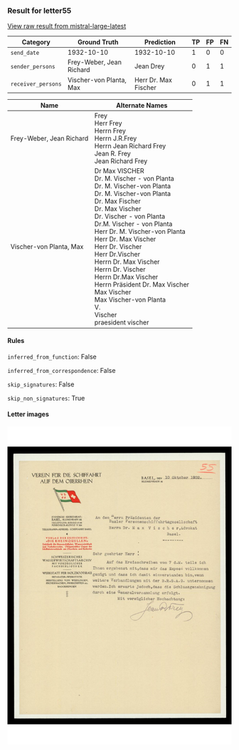 ### Result for letter55
[View raw result from mistral-large-latest](https://github.com/RISE-UNIBAS/humanities_data_benchmark/blob/main/results/2025-10-01/T0190/request_T0190_letter55.json)


| Category          | Ground Truth | Prediction | TP | FP | FN |
|------------------|--------------|------------|----|----|----|
| `send_date`        | 1932-10-10 | 1932-10-10 | 1 | 0 | 0 |
| `sender_persons`  | Frey-Weber, Jean Richard | Jean Drey | 0 | 1 | 1 |
| `receiver_persons` | Vischer-von Planta, Max | Herr Dr. Max Fischer | 0 | 1 | 1 |

| Name | Alternate Names |
| --- | --- |
| Frey-Weber, Jean Richard | Frey<br>Herr Frey<br>Herrn Frey<br>Herrn J.R.Frey<br>Herrn Jean Richard Frey<br>Jean R. Frey<br>Jean Richard Frey |
| Vischer-von Planta, Max | Dr Max VISCHER<br>Dr. M. Vischer - von Planta<br>Dr. M. Vischer-von Planta<br>Dr. M. Vischer-von Planta<br>Dr. Max Fischer<br>Dr. Max Vischer<br>Dr. Vischer - von Planta<br>Dr.M. Vischer - von Planta<br>Herr Dr. M. Vischer-von Planta<br>Herr Dr. Max Vischer<br>Herr Dr. Vischer<br>Herr Dr.Vischer<br>Herrn Dr. Max Vischer<br>Herrn Dr. Vischer<br>Herrn Dr.Max Vischer<br>Herrn Präsident Dr. Max Vischer<br>Max Vischer<br>Max Vischer-von Planta<br>V.<br>Vischer<br>praesident vischer |

#### Rules
`inferred_from_function`: False

`inferred_from_correspondence`: False

`skip_signatures`: False

`skip_non_signatures`: True

#### Letter images

<img src="https://github.com/RISE-UNIBAS/humanities_data_benchmark/blob/main/benchmarks/metadata_extraction/images/letter55_p1.jpg?raw=true" alt="letter55_p1.jpg" width="800px">

